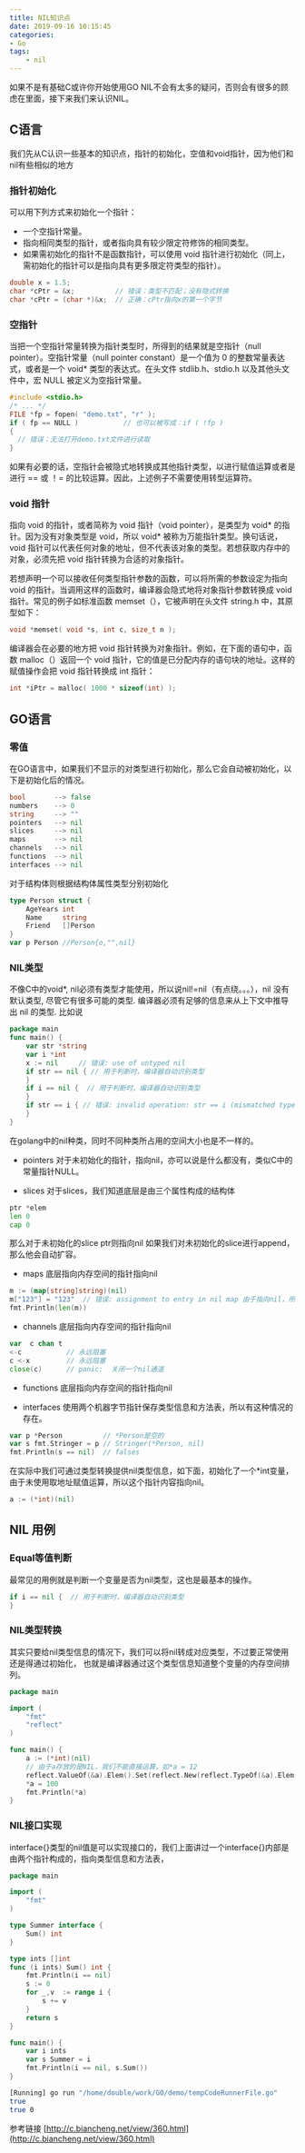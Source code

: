 ```yaml
---
title: NIL知识点
date: 2019-09-16 10:15:45
categories: 
- Go
tags:
    - nil
---
```

如果不是有基础C或许你开始使用GO NIL不会有太多的疑问，否则会有很多的顾虑在里面，接下来我们来认识NIL。

<!-- more -->

## C语言
我们先从C认识一些基本的知识点，指针的初始化，空值和void指针，因为他们和nil有些相似的地方
### 指针初始化
可以用下列方式来初始化一个指针：
- 一个空指针常量。
- 指向相同类型的指针，或者指向具有较少限定符修饰的相同类型。
- 如果需初始化的指针不是函数指针，可以使用 void 指针进行初始化（同上，需初始化的指针可以是指向具有更多限定符类型的指针）。
```c
double x = 1.5;
char *cPtr = &x;          // 错误：类型不匹配；没有隐式转换
char *cPtr = (char *)&x;  // 正确：cPtr指向x的第一个字节
```

### 空指针
当把一个空指针常量转换为指针类型时，所得到的结果就是空指针（null pointer）。空指针常量（null pointer constant）是一个值为 0 的整数常量表达式，或者是一个 void* 类型的表达式。在头文件 stdlib.h、stdio.h 以及其他头文件中，宏 NULL 被定义为空指针常量。

```c
#include <stdio.h>
/* ... */
FILE *fp = fopen( "demo.txt", "r" );
if ( fp == NULL )           // 也可以被写成：if ( !fp )
{
  // 错误：无法打开demo.txt文件进行读取
}
```
如果有必要的话，空指针会被隐式地转换成其他指针类型，以进行赋值运算或者是进行 == 或 ！= 的比较运算。因此，上述例子不需要使用转型运算符。

### void 指针
指向 void 的指针，或者简称为 void 指针（void pointer），是类型为 void* 的指针。因为没有对象类型是 void，所以 void* 被称为万能指针类型。换句话说，void 指针可以代表任何对象的地址，但不代表该对象的类型。若想获取内存中的对象，必须先把 void 指针转换为合适的对象指针。

若想声明一个可以接收任何类型指针参数的函数，可以将所需的参数设定为指向 void 的指针。当调用这样的函数时，编译器会隐式地将对象指针参数转换成 void 指针。常见的例子如标准函数 memset（），它被声明在头文件 string.h 中，其原型如下：
```c
void *memset( void *s, int c, size_t n );
```

编译器会在必要的地方把 void 指针转换为对象指针。例如，在下面的语句中，函数 malloc（）返回一个 void 指针，它的值是已分配内存的语句块的地址。这样的赋值操作会把 void 指针转换成 int 指针：
```c
int *iPtr = malloc( 1000 * sizeof(int) );
```

## GO语言
### 零值
在GO语言中，如果我们不显示的对类型进行初始化，那么它会自动被初始化，以下是初始化后的情况。
```go
bool       --> false
numbers    --> 0
string     --> ""
pointers   --> nil
slices     --> nil
maps       --> nil
channels   --> nil
functions  --> nil
interfaces --> nil
```

对于结构体则根据结构体属性类型分别初始化
```go
type Person struct {
    AgeYears int
    Name     string
    Friend   []Person
}
var p Person //Person{o,"",nil}
```

### NIL类型
不像C中的void*, nil必须有类型才能使用，所以说nil!=nil（有点绕。。。），nil 没有默认类型, 尽管它有很多可能的类型. 编译器必须有足够的信息来从上下文中推导出 nil 的类型.
比如说
```go
package main
func main() {
	var str *string
	var i *int
	x := nil     // 错误: use of untyped nil
	if str == nil { // 用于判断时，编译器自动识别类型
	}
	if i == nil {  // 用于判断时，编译器自动识别类型
	}
	if str == i { // 错误: invalid operation: str == i (mismatched types *string and *int)
	}
}
```

在golang中的nil种类，同时不同种类所占用的空间大小也是不一样的。
- pointers
对于未初始化的指针，指向nil，亦可以说是什么都没有，类似C中的常量指针NULL。

- slices
对于slices，我们知道底层是由三个属性构成的结构体
```go
ptr *elem
len 0
cap 0
```
那么对于未初始化的slice ptr则指向nil
如果我们对未初始化的slice进行append，那么他会自动扩容。

- maps
底层指向内存空间的指针指向nil
```go
m := (map[string]string)(nil)
m["123"] = "123"  // 错误: assignment to entry in nil map 由于指向nil，所以不能直接错误
fmt.Println(len(m))
```

- channels
底层指向内存空间的指针指向nil
```go
var  c chan t 
<-c           // 永远阻塞
c <-x         // 永远阻塞
close(c)      // panic:  关闭一个nil通道
```

- functions
底层指向内存空间的指针指向nil

- interfaces
使用两个机器字节指针保存类型信息和方法表，所以有这种情况的存在。

```go
var p *Person          // *Person是空的
var s fmt.Stringer = p // Stringer(*Person, nil)
fmt.Println(s == nil)  // falses
```

在实际中我们可通过类型转换提供nil类型信息，如下面，初始化了一个*int变量，由于未使用取地址赋值运算，所以这个指针内容指向nil。
```go
a := (*int)(nil)
```

## NIL 用例

### Equal等值判断
最常见的用例就是判断一个变量是否为nil类型，这也是最基本的操作。
```go
if i == nil {  // 用于判断时，编译器自动识别类型
}
```
### NIL类型转换
其实只要给nil类型信息的情况下，我们可以将nil转成对应类型，不过要正常使用还是得通过初始化， 也就是编译器通过这个类型信息知道整个变量的内存空间排列。
```go
package main

import (
	"fmt"
	"reflect"
)

func main() {
	a := (*int)(nil)
	// 由于a存放的是NIL，我们不能直接运算，如*a = 12
	reflect.ValueOf(&a).Elem().Set(reflect.New(reflect.TypeOf(&a).Elem().Elem()))
	*a = 100
	fmt.Println(*a)
}
```
### NIL接口实现

interface{}类型的nil值是可以实现接口的，我们上面讲过一个interface{}内部是由两个指针构成的，指向类型信息和方法表，
```go
package main

import (
	"fmt"
)

type Summer interface {
    Sum() int 
}

type ints []int
func (i ints) Sum() int {
    fmt.Println(i == nil)
    s := 0
    for _,v  := range i {
        s += v
    }
    return s
}

func main() {
	var i ints
	var s Summer = i 
	fmt.Println(i == nil, s.Sum())
}
```

```sh
[Running] go run "/home/double/work/GO/demo/tempCodeRunnerFile.go"
true
true 0
```
参考链接
[http://c.biancheng.net/view/360.html](http://c.biancheng.net/view/360.html)
